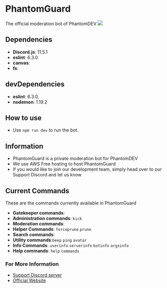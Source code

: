 # PhantomGuard
The official moderation bot of PhantomDEV
 <img src="https://github.com/phantomdev-github/PhantomGuard/blob/master/assets/banner.PNG"> </img>

## Dependencies
- **Discord.js**: 11.5.1
- **eslint**: 6.3.0
- **canvas**: 
- **fs**:

## devDependencies
- **eslint**: 6.3.0,
- **nodemon**: 1.19.2

## How to use
- Use `npm run dev` to run the bot.

## Information
- PhantomGuard is a private moderation bot for PhantomDEV
- We use AWS Free hosting to host PhantomGuard
- If you would like to join our development team, simply head over to our Support Discord and let us know

## Current Commands
These are the commands currently available in PhantomGuard
- **Gatekeeper commands**: 
- **Administration commands**:  `kick` 
- **Moderation commands**: 
- **Helper Commands**: `forceprune` `prune`
- **Search commands**: 
- **Utility commands**:`beep` `ping` `avatar` 
- **Info Commands**: `userinfo` `serverinfo` `botinfo` `argsinfo`
- **Help commands**: `help` `commands`

### For More Information

* [Support Discord server](https://auttaja.io/PhantomDEV)
* [Official Website](https://phantomdev.enjin.com)
